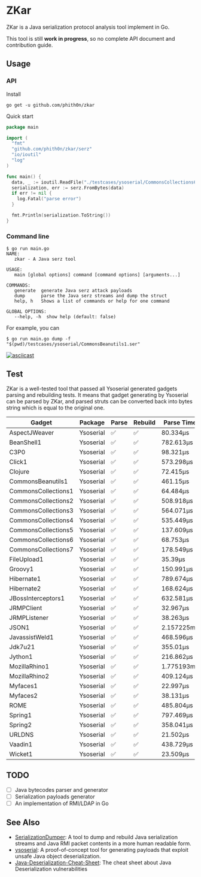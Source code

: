 # ZKar

ZKar is a Java serialization protocol analysis tool implement in Go.

This tool is still **work in progress**, so no complete API document and contribution guide.

## Usage

### API

Install

```shell
go get -u github.com/phith0n/zkar
```

Quick start

```go
package main

import (
  "fmt"
  "github.com/phith0n/zkar/serz"
  "io/ioutil"
  "log"
)

func main() {
  data, _ := ioutil.ReadFile("./testcases/ysoserial/CommonsCollections6.ser")
  serialization, err := serz.FromBytes(data)
  if err != nil {
    log.Fatal("parse error")
  }

  fmt.Println(serialization.ToString())
}
```

### Command line

```shell
$ go run main.go
NAME:
   zkar - A Java serz tool

USAGE:
   main [global options] command [command options] [arguments...]

COMMANDS:
   generate  generate Java serz attack payloads
   dump      parse the Java serz streams and dump the struct
   help, h   Shows a list of commands or help for one command

GLOBAL OPTIONS:
   --help, -h  show help (default: false)
```

For example, you can 

```shell
$ go run main.go dump -f "$(pwd)/testcases/ysoserial/CommonsBeanutils1.ser"
```

[![asciicast](https://asciinema.org/a/Zlrg1yAghjgauGlogwmbF5vP5.svg)](https://asciinema.org/a/Zlrg1yAghjgauGlogwmbF5vP5)

## Test

ZKar is a well-tested tool that passed all Ysoserial generated gadgets parsing and rebuilding tests. It means that
gadget generating by Ysoserial can be parsed by ZKar, and parsed struts can be converted back into bytes string which is
equal to the original one.

| Gadget              | Package   | Parse | Rebuild | Parse Time |
|---------------------|-----------|-------|---------|------------|
| AspectJWeaver       | Ysoserial | ✅     | ✅       | 80.334µs   |
| BeanShell1          | Ysoserial | ✅     | ✅       | 782.613µs  |
| C3P0                | Ysoserial | ✅     | ✅       | 98.321µs   |
| Click1              | Ysoserial | ✅     | ✅       | 573.298µs  |
| Clojure             | Ysoserial | ✅     | ✅       | 72.415µs   |
| CommonsBeanutils1   | Ysoserial | ✅     | ✅       | 461.15µs   |
| CommonsCollections1 | Ysoserial | ✅     | ✅       | 64.484µs   |
| CommonsCollections2 | Ysoserial | ✅     | ✅       | 508.918µs  |
| CommonsCollections3 | Ysoserial | ✅     | ✅       | 564.071µs  |
| CommonsCollections4 | Ysoserial | ✅     | ✅       | 535.449µs  |
| CommonsCollections5 | Ysoserial | ✅     | ✅       | 137.609µs  |
| CommonsCollections6 | Ysoserial | ✅     | ✅       | 68.753µs   |
| CommonsCollections7 | Ysoserial | ✅     | ✅       | 178.549µs  |
| FileUpload1         | Ysoserial | ✅     | ✅       | 35.39µs    |
| Groovy1             | Ysoserial | ✅     | ✅       | 150.991µs  |
| Hibernate1          | Ysoserial | ✅     | ✅       | 789.674µs  |
| Hibernate2          | Ysoserial | ✅     | ✅       | 168.624µs  |
| JBossInterceptors1  | Ysoserial | ✅     | ✅       | 632.581µs  |
| JRMPClient          | Ysoserial | ✅     | ✅       | 32.967µs   |
| JRMPListener        | Ysoserial | ✅     | ✅       | 38.263µs   |
| JSON1               | Ysoserial | ✅     | ✅       | 2.157225ms |
| JavassistWeld1      | Ysoserial | ✅     | ✅       | 468.596µs  |
| Jdk7u21             | Ysoserial | ✅     | ✅       | 355.01µs   |
| Jython1             | Ysoserial | ✅     | ✅       | 216.862µs  |
| MozillaRhino1       | Ysoserial | ✅     | ✅       | 1.775193ms |
| MozillaRhino2       | Ysoserial | ✅     | ✅       | 409.124µs  |
| Myfaces1            | Ysoserial | ✅     | ✅       | 22.997µs   |
| Myfaces2            | Ysoserial | ✅     | ✅       | 38.131µs   |
| ROME                | Ysoserial | ✅     | ✅       | 485.804µs  |
| Spring1             | Ysoserial | ✅     | ✅       | 797.469µs  |
| Spring2             | Ysoserial | ✅     | ✅       | 358.041µs  |
| URLDNS              | Ysoserial | ✅     | ✅       | 21.502µs   |
| Vaadin1             | Ysoserial | ✅     | ✅       | 438.729µs  |
| Wicket1             | Ysoserial | ✅     | ✅       | 23.509µs   |

## TODO

- [ ] Java bytecodes parser and generator
- [ ] Serialization payloads generator
- [ ] An implementation of RMI/LDAP in Go

## See Also

- [SerializationDumper](https://github.com/NickstaDB/SerializationDumper): A tool to dump and rebuild Java serialization
  streams and Java RMI packet contents in a more human readable form.
- [ysoserial](https://github.com/frohoff/ysoserial): A proof-of-concept tool for generating payloads that exploit unsafe
  Java object deserialization.
- [Java-Deserialization-Cheat-Sheet](https://github.com/GrrrDog/Java-Deserialization-Cheat-Sheet): The cheat sheet about
  Java Deserialization vulnerabilities
